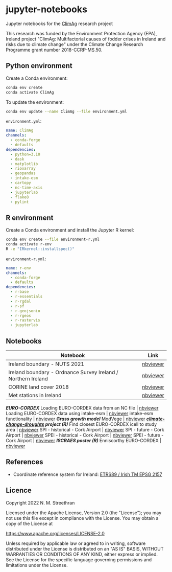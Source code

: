 # jupyter-notebooks

Jupyter notebooks for the [ClimAg](https://www.ucc.ie/en/eel/projects/climag/) research project

This research was funded by the Environment Protection Agency (EPA), Ireland
project "ClimAg: Multifactorial causes of fodder crises in Ireland and risks
due to climate change" under the Climate Change Research Programme grant
number 2018-CCRP-MS.50.

## Python environment

Create a Conda environment:

```sh
conda env create
conda activate ClimAg
```

To update the environment:

```sh
conda env update --name ClimAg --file environment.yml
```

`environment.yml`:

```yml
name: ClimAg
channels:
  - conda-forge
  - defaults
dependencies:
  - python=3.10
  - dask
  - matplotlib
  - rioxarray
  - geopandas
  - intake-esm
  - cartopy
  - nc-time-axis
  - jupyterlab
  - flake8
  - pylint
```

## R environment

Create a Conda environment and install the Jupyter R kernel:

```sh
conda env create --file environment-r.yml
conda activate r-env
R -e "IRkernel::installspec()"
```

`environment-r.yml`:

```yml
name: r-env
channels:
  - conda-forge
  - defaults
dependencies:
  - r-base
  - r-essentials
  - r-rgdal
  - r-sf
  - r-geojsonio
  - r-rgeos
  - r-rastervis
  - jupyterlab
```

## Notebooks

Notebook | Link
--- | ---
Ireland boundary - NUTS 2021 | [nbviewer](https://nbviewer.org/gist/nmstreethran/20d0fdcb9fd282703aa24abd401bb8e1/ireland-boundary-nuts.ipynb)
Ireland boundary - Ordnance Survey Ireland / Northern Ireland | [nbviewer](https://nbviewer.org/gist/nmstreethran/20d0fdcb9fd282703aa24abd401bb8e1/ireland-boundary.ipynb)
CORINE land cover 2018 | [nbviewer](https://nbviewer.org/gist/nmstreethran/20d0fdcb9fd282703aa24abd401bb8e1/clc-2018.ipynb)
Met stations in Ireland | [nbviewer](https://nbviewer.org/gist/nmstreethran/20d0fdcb9fd282703aa24abd401bb8e1/met-stations.ipynb)
***EURO-CORDEX***
Loading EURO-CORDEX data from an NC file | [nbviewer](https://nbviewer.org/gist/nmstreethran/20d0fdcb9fd282703aa24abd401bb8e1/eurocordex-ncfile.ipynb)
Loading EURO-CORDEX data using intake-esm | [nbviewer](https://nbviewer.org/gist/nmstreethran/20d0fdcb9fd282703aa24abd401bb8e1/eurocordex-intake.ipynb)
intake-esm functionality | [nbviewer](https://nbviewer.org/gist/nmstreethran/20d0fdcb9fd282703aa24abd401bb8e1/eurocordex-intake-dkrz.ipynb)
***Grass growth model***
ModVege | [nbviewer](https://nbviewer.org/gist/nmstreethran/20d0fdcb9fd282703aa24abd401bb8e1/modvege.ipynb)
***[climate-change-droughts](https://github.com/ClimAg/climate-change-droughts) project (R)***
Find closest EURO-CORDEX icell to study area | [nbviewer](https://nbviewer.org/gist/nmstreethran/20d0fdcb9fd282703aa24abd401bb8e1/eurocordex-find-icell.ipynb)
SPI - historical - Cork Airport | [nbviewer](https://nbviewer.org/gist/nmstreethran/20d0fdcb9fd282703aa24abd401bb8e1/eurocordex-process-spi-hist-ca.ipynb)
SPI - future - Cork Airport | [nbviewer](https://nbviewer.org/gist/nmstreethran/20d0fdcb9fd282703aa24abd401bb8e1/eurocordex-process-spi-future-ca.ipynb)
SPEI - historical - Cork Airport | [nbviewer](https://nbviewer.org/gist/nmstreethran/20d0fdcb9fd282703aa24abd401bb8e1/eurocordex-process-spei-hist-ca.ipynb)
SPEI - future - Cork Airport | [nbviewer](https://nbviewer.org/gist/nmstreethran/20d0fdcb9fd282703aa24abd401bb8e1/eurocordex-process-spei-future-ca.ipynb)
***ISCRAES poster (R)***
Enniscorthy EURO-CORDEX | [nbviewer](https://nbviewer.org/gist/nmstreethran/20d0fdcb9fd282703aa24abd401bb8e1/enniscorthy.ipynb)

## References

- Coordinate reference system for Ireland: [ETRS89 / Irish TM EPSG 2157](https://www.gov.uk/government/publications/uk-geospatial-data-standards-register/national-geospatial-data-standards-register#standards-for-coordinate-reference-systems)

## Licence

Copyright 2022 N. M. Streethran

Licensed under the Apache License, Version 2.0 (the "License");
you may not use this file except in compliance with the License.
You may obtain a copy of the License at

  <https://www.apache.org/licenses/LICENSE-2.0>

Unless required by applicable law or agreed to in writing, software
distributed under the License is distributed on an "AS IS" BASIS,
WITHOUT WARRANTIES OR CONDITIONS OF ANY KIND, either express or implied.
See the License for the specific language governing permissions and
limitations under the License.
